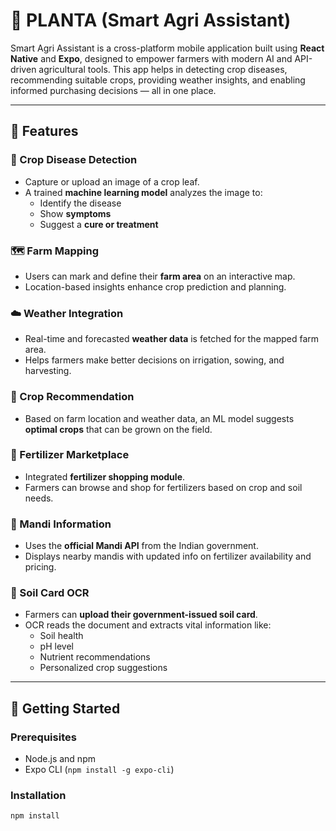 # 🌿 PLANTA (Smart Agri Assistant)

Smart Agri Assistant is a cross-platform mobile application built using **React Native** and **Expo**, designed to empower farmers with modern AI and API-driven agricultural tools. This app helps in detecting crop diseases, recommending suitable crops, providing weather insights, and enabling informed purchasing decisions — all in one place.

---

## 🚀 Features

### 🧠 Crop Disease Detection
- Capture or upload an image of a crop leaf.
- A trained **machine learning model** analyzes the image to:
  - Identify the disease
  - Show **symptoms**
  - Suggest a **cure or treatment**

### 🗺️ Farm Mapping
- Users can mark and define their **farm area** on an interactive map.
- Location-based insights enhance crop prediction and planning.

### ☁️ Weather Integration
- Real-time and forecasted **weather data** is fetched for the mapped farm area.
- Helps farmers make better decisions on irrigation, sowing, and harvesting.

### 🌱 Crop Recommendation
- Based on farm location and weather data, an ML model suggests **optimal crops** that can be grown on the field.

### 🛒 Fertilizer Marketplace
- Integrated **fertilizer shopping module**.
- Farmers can browse and shop for fertilizers based on crop and soil needs.

### 🏬 Mandi Information
- Uses the **official Mandi API** from the Indian government.
- Displays nearby mandis with updated info on fertilizer availability and pricing.

### 📄 Soil Card OCR
- Farmers can **upload their government-issued soil card**.
- OCR reads the document and extracts vital information like:
  - Soil health
  - pH level
  - Nutrient recommendations
  - Personalized crop suggestions

---

## 📲 Getting Started

### Prerequisites
- Node.js and npm
- Expo CLI (`npm install -g expo-cli`)

### Installation

```bash
npm install
